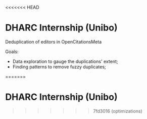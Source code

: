 <<<<<<< HEAD
# DHARC Internship (Unibo)
Deduplication of editors in OpenCitationsMeta

Goals:
* Data exploration to gauge the duplications' extent;
* Finding patterns to remove fuzzy duplicates;

=======
# DHARC Internship (Unibo)
>>>>>>> 7fd3016 (optimizations)
